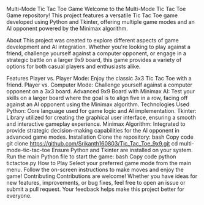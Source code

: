 Multi-Mode Tic Tac Toe Game
Welcome to the Multi-Mode Tic Tac Toe Game repository! This project features a versatile Tic Tac Toe game developed using Python and Tkinter, offering multiple game modes and an AI opponent powered by the Minimax algorithm.

About
This project was created to explore different aspects of game development and AI integration. Whether you're looking to play against a friend, challenge yourself against a computer opponent, or engage in a strategic battle on a larger 9x9 board, this game provides a variety of options for both casual players and enthusiasts alike.

Features
Player vs. Player Mode: Enjoy the classic 3x3 Tic Tac Toe with a friend.
Player vs. Computer Mode: Challenge yourself against a computer opponent on a 3x3 board.
Advanced 9x9 Board with Minimax AI: Test your skills on a larger board where the goal is to align five in a row, facing off against an AI opponent using the Minimax algorithm.
Technologies Used
Python: Core language used for game logic and AI implementation.
Tkinter: Library utilized for creating the graphical user interface, ensuring a smooth and interactive gameplay experience.
Minimax Algorithm: Integrated to provide strategic decision-making capabilities for the AI opponent in advanced game modes.
Installation
Clone the repository:
bash
Copy code
git clone https://github.com/Srikanth160803/Tic_Tac_Toe_9x9.git
cd multi-mode-tic-tac-toe
Ensure Python and Tkinter are installed on your system.
Run the main Python file to start the game:
bash
Copy code
python tictactoe.py
How to Play
Select your preferred game mode from the main menu.
Follow the on-screen instructions to make moves and enjoy the game!
Contributing
Contributions are welcome! Whether you have ideas for new features, improvements, or bug fixes, feel free to open an issue or submit a pull request. Your feedback helps make this project better for everyone.
